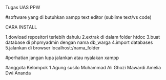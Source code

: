Tugas UAS PPW

#software yang di butuhkan
xampp
text editor (sublime text/vs code)

CARA INSTALL 

1.dowload repositori terlebih dahulu
2.extrak di dalam folder htdoc
3.buat database di phpmyadmin dengan nama db_warga
4.import databases 
5.jalankan di browser localhost:/nama_folder

#perhatian 
jangan lupa jalankan atau nyalakan xampp

#anggota Kelompok 1 
Agung susilo
Muhammad Ali Ghozi
Mawardi
Amelia Dwi Ananda
